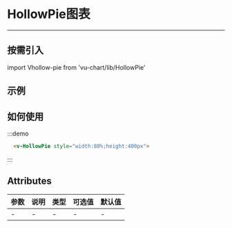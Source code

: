 
# HollowPie图表


---
## 按需引入
import Vhollow-pie from 'vu-chart/lib/HollowPie'

## 示例
<div class="demo-block">
  <v-hollow-pie style="width:80%;height:400px">
</div>

## 如何使用

:::demo
```html
  <v-HollowPie style="width:80%;height:400px">
```
:::


## Attributes



| 参数  | 说明  | 类型  | 可选值 | 默认值 |
|-----|-----|-----|-----|-----|
| -   | -   | -   | -   | -   |

      